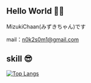 ## Hello World 👋💓

MizukiChaan(みずきちゃん)です

mail：n0k2s0m1@gmail.com

## skill 😎

[![Top Langs](https://github-readme-stats.vercel.app/api/top-langs/?username=nekonekocatcat&layout=compact&theme=onedark
)](https://github.com/anuraghazra/github-readme-stats)


<!--
**nekonekocatcat/nekonekocatcat** is a ✨ _special_ ✨ repository because its `README.md` (this file) appears on your GitHub profile.

Here are some ideas to get you started:

- 🔭 I’m currently working on ...
- 🌱 I’m currently learning ...
- 👯 I’m looking to collaborate on ...
- 🤔 I’m looking for help with ...
- 💬 Ask me about ...
- 📫 How to reach me: ...
- 😄 Pronouns: ...
- ⚡ Fun fact: ...
-->
